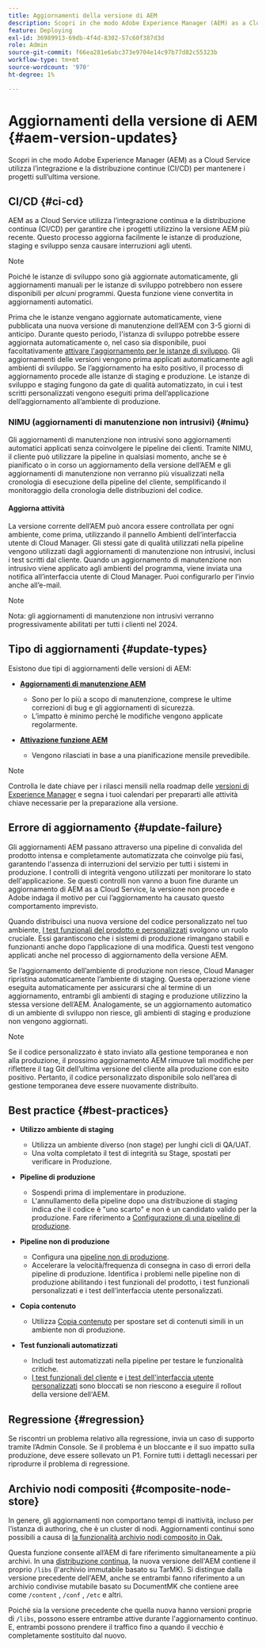 ```yaml
---
title: Aggiornamenti della versione di AEM
description: Scopri in che modo Adobe Experience Manager (AEM) as a Cloud Service utilizza l’integrazione e la distribuzione continue (CI/CD) per mantenere i progetti sull’ultima versione.
feature: Deploying
exl-id: 36989913-69db-4f4d-8302-57c60f387d3d
role: Admin
source-git-commit: f66ea281e6abc373e9704e14c97b77d82c55323b
workflow-type: tm+mt
source-wordcount: '970'
ht-degree: 1%

---
```



# Aggiornamenti della versione di AEM {#aem-version-updates}

Scopri in che modo Adobe Experience Manager (AEM) as a Cloud Service utilizza l’integrazione e la distribuzione continue (CI/CD) per mantenere i progetti sull’ultima versione.

## CI/CD {#ci-cd}

AEM as a Cloud Service utilizza l’integrazione continua e la distribuzione continua (CI/CD) per garantire che i progetti utilizzino la versione AEM più recente. Questo processo aggiorna facilmente le istanze di produzione, staging e sviluppo senza causare interruzioni agli utenti.

>[!NOTE]
> Poiché le istanze di sviluppo sono già aggiornate automaticamente, gli aggiornamenti manuali per le istanze di sviluppo potrebbero non essere disponibili per _alcuni_ programmi. Questa funzione viene convertita in aggiornamenti automatici.

Prima che le istanze vengano aggiornate automaticamente, viene pubblicata una nuova versione di manutenzione dell’AEM con 3-5 giorni di anticipo. Durante questo periodo, l&#39;istanza di sviluppo potrebbe essere aggiornata automaticamente o, nel caso sia disponibile, puoi facoltativamente [attivare l&#39;aggiornamento per le istanze di sviluppo](/help/implementing/cloud-manager/manage-environments.md#updating-dev-environment). Gli aggiornamenti delle versioni vengono prima applicati automaticamente agli ambienti di sviluppo. Se l’aggiornamento ha esito positivo, il processo di aggiornamento procede alle istanze di staging e produzione. Le istanze di sviluppo e staging fungono da gate di qualità automatizzato, in cui i test scritti personalizzati vengono eseguiti prima dell’applicazione dell’aggiornamento all’ambiente di produzione.

### NIMU (aggiornamenti di manutenzione non intrusivi) {#nimu}

Gli aggiornamenti di manutenzione non intrusivi sono aggiornamenti automatici applicati senza coinvolgere le pipeline dei clienti.
Tramite NIMU, il cliente può utilizzare la pipeline in qualsiasi momento, anche se è pianificato o in corso un aggiornamento della versione dell’AEM e gli aggiornamenti di manutenzione non verranno più visualizzati nella cronologia di esecuzione della pipeline del cliente, semplificando il monitoraggio della cronologia delle distribuzioni del codice.

#### Aggiorna attività

La versione corrente dell’AEM può ancora essere controllata per ogni ambiente, come prima, utilizzando il pannello Ambienti dell’interfaccia utente di Cloud Manager. Gli stessi gate di qualità utilizzati nella pipeline vengono utilizzati dagli aggiornamenti di manutenzione non intrusivi, inclusi i test scritti dal cliente.
Quando un aggiornamento di manutenzione non intrusivo viene applicato agli ambienti del programma, viene inviata una notifica all’interfaccia utente di Cloud Manager. Puoi configurarlo per l’invio anche all’e-mail.

>[!NOTE]
>
> Nota: gli aggiornamenti di manutenzione non intrusivi verranno progressivamente abilitati per tutti i clienti nel 2024.


## Tipo di aggiornamenti {#update-types}

Esistono due tipi di aggiornamenti delle versioni di AEM:

* [**Aggiornamenti di manutenzione AEM**](/help/release-notes/maintenance/latest.md)

   * Sono per lo più a scopo di manutenzione, comprese le ultime correzioni di bug e gli aggiornamenti di sicurezza.
   * L’impatto è minimo perché le modifiche vengono applicate regolarmente.

* [**Attivazione funzione AEM**](/help/release-notes/release-notes-cloud/release-notes-current.md)

   * Vengono rilasciati in base a una pianificazione mensile prevedibile.

>[!NOTE]
>
> Controlla le date chiave per i rilasci mensili nella roadmap delle [versioni di Experience Manager](https://experienceleague.adobe.com/docs/experience-manager-release-information/aem-release-updates/update-releases-roadmap.html?lang=it#aem-as-cloud-service) e segna i tuoi calendari per prepararti alle attività chiave necessarie per la preparazione alla versione.

## Errore di aggiornamento {#update-failure}

Gli aggiornamenti AEM passano attraverso una pipeline di convalida del prodotto intensa e completamente automatizzata che coinvolge più fasi, garantendo l&#39;assenza di interruzioni del servizio per tutti i sistemi in produzione. I controlli di integrità vengono utilizzati per monitorare lo stato dell&#39;applicazione. Se questi controlli non vanno a buon fine durante un aggiornamento di AEM as a Cloud Service, la versione non procede e Adobe indaga il motivo per cui l’aggiornamento ha causato questo comportamento imprevisto.

Quando distribuisci una nuova versione del codice personalizzato nel tuo ambiente, [I test funzionali del prodotto e personalizzati](/help/implementing/cloud-manager/overview-test-results.md#functional-testing) svolgono un ruolo cruciale. Essi garantiscono che i sistemi di produzione rimangano stabili e funzionanti anche dopo l’applicazione di una modifica. Questi test vengono applicati anche nel processo di aggiornamento della versione AEM.

Se l’aggiornamento dell’ambiente di produzione non riesce, Cloud Manager ripristina automaticamente l’ambiente di staging. Questa operazione viene eseguita automaticamente per assicurarsi che al termine di un aggiornamento, entrambi gli ambienti di staging e produzione utilizzino la stessa versione dell’AEM.
Analogamente, se un aggiornamento automatico di un ambiente di sviluppo non riesce, gli ambienti di staging e produzione non vengono aggiornati.

>[!NOTE]
>
>Se il codice personalizzato è stato inviato alla gestione temporanea e non alla produzione, il prossimo aggiornamento AEM rimuove tali modifiche per riflettere il tag Git dell’ultima versione del cliente alla produzione con esito positivo. Pertanto, il codice personalizzato disponibile solo nell’area di gestione temporanea deve essere nuovamente distribuito.

## Best practice {#best-practices}

* **Utilizzo ambiente di staging**
   * Utilizza un ambiente diverso (non stage) per lunghi cicli di QA/UAT.
   * Una volta completato il test di integrità su Stage, spostati per verificare in Produzione.

* **Pipeline di produzione**
   * Sospendi prima di implementare in produzione.
   * L&#39;annullamento della pipeline dopo una distribuzione di staging indica che il codice è &quot;uno scarto&quot; e non è un candidato valido per la produzione. Fare riferimento a [Configurazione di una pipeline di produzione](/help/implementing/cloud-manager/configuring-pipelines/configuring-production-pipelines.md).

* **Pipeline non di produzione**
   * Configura una [pipeline non di produzione](/help/implementing/cloud-manager/configuring-pipelines/configuring-non-production-pipelines.md#full-stack-code).
   * Accelerare la velocità/frequenza di consegna in caso di errori della pipeline di produzione. Identifica i problemi nelle pipeline non di produzione abilitando i test funzionali del prodotto, i test funzionali personalizzati e i test dell’interfaccia utente personalizzati.

* **Copia contenuto**
   * Utilizza [Copia contenuto](/help/implementing/developing/tools/content-copy.md) per spostare set di contenuti simili in un ambiente non di produzione.

* **Test funzionali automatizzati**
   * Includi test automatizzati nella pipeline per testare le funzionalità critiche.
   * [I test funzionali del cliente](/help/implementing/cloud-manager/functional-testing.md#custom-functional-testing) e [i test dell&#39;interfaccia utente personalizzati](/help/implementing/cloud-manager/functional-testing.md#custom-ui-testing) sono bloccati se non riescono a eseguire il rollout della versione dell&#39;AEM.

## Regressione {#regression}

Se riscontri un problema relativo alla regressione, invia un caso di supporto tramite l’Admin Console. Se il problema è un bloccante e il suo impatto sulla produzione, deve essere sollevato un P1. Fornire tutti i dettagli necessari per riprodurre il problema di regressione.

## Archivio nodi compositi {#composite-node-store}

In genere, gli aggiornamenti non comportano tempi di inattività, incluso per l’istanza di authoring, che è un cluster di nodi. Aggiornamenti continui sono possibili a causa di [la funzionalità archivio nodi composito in Oak.](https://jackrabbit.apache.org/oak/docs/nodestore/compositens.html)

Questa funzione consente all’AEM di fare riferimento simultaneamente a più archivi. In una [distribuzione continua](/help/implementing/deploying/overview.md#how-rolling-deployments-work), la nuova versione dell&#39;AEM contiene il proprio `/libs` (l&#39;archivio immutabile basato su TarMK). Si distingue dalla versione precedente dell&#39;AEM, anche se entrambi fanno riferimento a un archivio condivise mutabile basato su DocumentMK che contiene aree come `/content` , `/conf` , `/etc` e altri.

Poiché sia la versione precedente che quella nuova hanno versioni proprie di `/libs`, possono essere entrambe attive durante l&#39;aggiornamento continuo. E, entrambi possono prendere il traffico fino a quando il vecchio è completamente sostituito dal nuovo.
